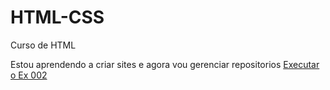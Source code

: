 # HTML-CSS
Curso de HTML

Estou aprendendo a criar sites e agora vou gerenciar repositorios 
<a href="https://souzafelipex.github.io/HTML-CSS/Exercicios/EX%20002/index.html">Executar o Ex 002</a>